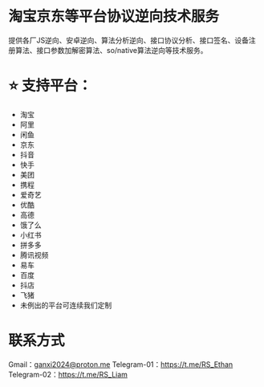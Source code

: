 # 淘宝京东等平台协议逆向技术服务

提供各厂JS逆向、安卓逆向、算法分析逆向、接口协议分析、接口签名、设备注册算法、接口参数加解密算法、so/native算法逆向等技术服务。

# ⭐ 支持平台：

- 淘宝
- 阿里
- 闲鱼
- 京东
- 抖音
- 快手
- 美团
- 携程
- 爱奇艺
- 优酷
- 高德
- 饿了么
- 小红书
- 拼多多
- 腾讯视频
- 易车
- 百度
- 抖店
- 飞猪
- 未例出的平台可连续我们定制

# 联系方式
Gmail：ganxi2024@proton.me
Telegram-01：https://t.me/RS_Ethan
Telegram-02：https://t.me/RS_Liam
